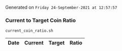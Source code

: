 Generated on `Friday 24-September-2021 at 12:57:57`

### Current to Target Coin Ratio
`current_coin_ratio.sh`

Date|Current|Target|Ratio
---|---|---|---
